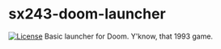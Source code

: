 # sx243-doom-launcher
[![License](https://img.shields.io/badge/license-TLPL-blue)](https://speedstriker243.github.io/tlpl/)
Basic launcher for Doom. Y'know, that 1993 game.
